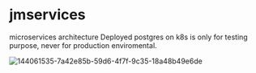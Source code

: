 # jmservices
microservices architecture
Deployed postgres on k8s is only for testing purpose, never for production enviromental.

![144061535-7a42e85b-59d6-4f7f-9c35-18a48b49e6de](https://github.com/jordanmruczynski/jmservices/assets/50798031/05fccd18-025d-4f8d-8c60-96e9d325c9c3)
